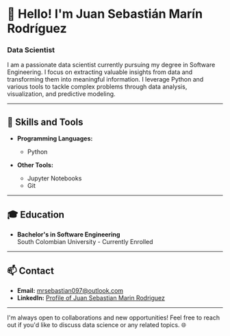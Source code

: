 # 👋 Hello! I'm Juan Sebastián Marín Rodríguez  
### Data Scientist

I am a passionate data scientist currently pursuing my degree in Software Engineering. I focus on extracting valuable insights from data and transforming them into meaningful information. I leverage Python and various tools to tackle complex problems through data analysis, visualization, and predictive modeling.

---

## 🌟 Skills and Tools

- **Programming Languages:**  
  - Python

- **Other Tools:**  
  - Jupyter Notebooks
  - Git

---

## 🎓 Education

- **Bachelor's in Software Engineering**  
South Colombian University - Currently Enrolled

---

## 📫 Contact

- **Email:** [mrsebastian097@outlook.com](mailto:mrsebastian097@outlook.com)
- **LinkedIn:** [Profile of Juan Sebastian Marin Rodriguez]([https://www.linkedin.com/in/your-profile](https://www.linkedin.com/in/juan-sebastián-marín-rodríguez-1563b52b6/))

---

I'm always open to collaborations and new opportunities! Feel free to reach out if you'd like to discuss data science or any related topics. 🌐
